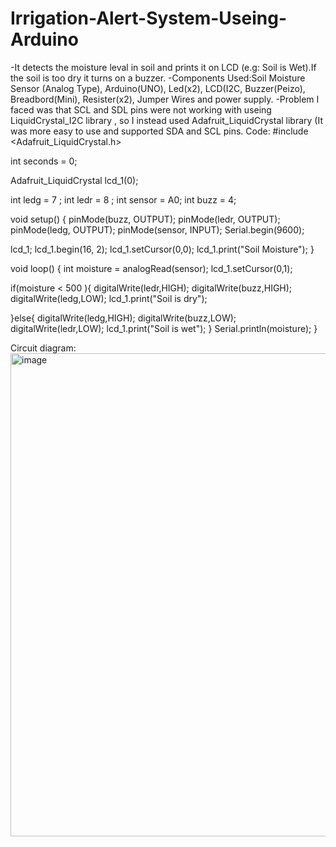 # Irrigation-Alert-System-Useing-Arduino
-It detects the moisture leval in soil and prints it on LCD (e.g: Soil is Wet).If the soil is too dry it turns on a buzzer. 
-Components Used:Soil Moisture Sensor (Analog Type), Arduino(UNO), Led(x2), LCD(I2C, Buzzer(Peizo), Breadbord(Mini), Resister(x2), Jumper Wires and power supply. 
-Problem I faced was that SCL and SDL pins were not working with useing LiquidCrystal_I2C library , so I instead used Adafruit_LiquidCrystal library (It was more easy to use and supported SDA and SCL pins.
Code:
#include <Adafruit_LiquidCrystal.h>

int seconds = 0;

Adafruit_LiquidCrystal lcd_1(0);

int ledg = 7 ;
int ledr = 8 ;
int sensor = A0;
int buzz = 4;

void setup()
{
  pinMode(buzz, OUTPUT);
  pinMode(ledr, OUTPUT);
  pinMode(ledg, OUTPUT);
  pinMode(sensor, INPUT);
  Serial.begin(9600);
  
lcd_1;
lcd_1.begin(16, 2);
lcd_1.setCursor(0,0);
lcd_1.print("Soil Moisture");
}

void loop()
{
  int moisture = analogRead(sensor);
  lcd_1.setCursor(0,1);
  
  if(moisture < 500 ){
    digitalWrite(ledr,HIGH);
    digitalWrite(buzz,HIGH);
    digitalWrite(ledg,LOW);
   lcd_1.print("Soil is dry");
    
  }else{
    digitalWrite(ledg,HIGH);
    digitalWrite(buzz,LOW);
    digitalWrite(ledr,LOW);
   lcd_1.print("Soil is wet");
  }
     Serial.println(moisture);
}




   Circuit diagram:<img width="1244" height="773" alt="image" src="https://github.com/user-attachments/assets/24601338-2553-4b10-8a29-90881be23a52" />
